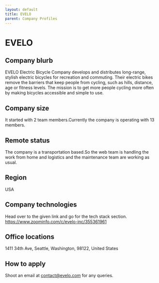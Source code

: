 ```yaml
---
layout: default
title: EVELO
parent: Company Profiles
---
```


# EVELO

## Company blurb
EVELO Electric Bicycle Company develops and distributes long-range, stylish electric bicycles for recreation and commuting. Their electric bikes remove the barriers that keep people from cycling, such as hills, distance, age or fitness levels. The mission is to get more people cycling more often by making bicycles accessible and simple to use.

## Company size
It started with 2 team members.Currently the company is operating with 13 members.


## Remote status
The company is a transportation based.So the web team is handling the work from home and logistics and the maintenance team are working as usual.


## Region
USA


## Company technologies
Head over to the given link and go for the tech stack section.
https://www.zoominfo.com/c/evelo-inc/355361961


## Office locations
1411 34th Ave, Seattle, Washington, 98122, United States


## How to apply
Shoot an email at contact@evelo.com for any queries.

